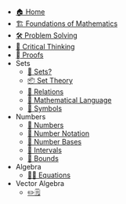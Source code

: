 - [🏠 Home](README.md)
- [🏗 Foundations of Mathematics](Foundations_Mathematics.md)
- [🛠️ Problem Solving](ProblemSolving.md)
- [💭 Critical Thinking](CriticalThinking.md)
- [🫆 Proofs](Proofs.md)
- Sets
  - [🎁 Sets?](Sets/Sets.md)
  - [📦 Set Theory](Sets/SetTheory.md)
  - [📮 Relations](Sets/Relations.md)
  - [💬 Mathematical Language](Sets/MathLang.md)
  - [🔣 Symbols](Sets/Symbols.md) 
- Numbers
  - [🍏 Numbers](Numbers/Numbers.md)
  - [🍎 Number Notation](Numbers/Notation.md)
  - [🍐 Number Bases](Numbers/Bases.md)
  - [🍊 Intervals](Numbers/Intervals.md)
  - [🍋 Bounds](Numbers/Bounds.md)
- Algebra
  - [🥚🐣 Equations](Algebra/Equations.md)
- Vector Algebra
  - [✏️🗒️](Exercise/Vector_Spaces.md)
